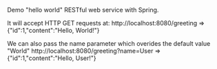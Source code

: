 Demo "hello world" RESTful web service with Spring.

It will accept HTTP GET requests at:
http://localhost:8080/greeting => {"id":1,"content":"Hello, World!"}

We can also pass the name parameter which overides the default value "World"
http://localhost:8080/greeting?name=User => {"id":1,"content":"Hello, User!"}